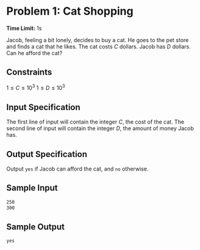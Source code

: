# Problem 1: Cat Shopping

**Time Limit:** 1s

Jacob, feeling a bit lonely, decides to buy a cat. He goes to the pet store and finds a cat that he likes. The cat costs $C$ dollars. Jacob has $D$ dollars. Can he afford the cat?

## Constraints

$1 \leq C \leq 10^3$
$1 \leq D \leq 10^3$

## Input Specification

The first line of input will contain the integer $C$, the cost of the cat. The second line of input will contain the integer $D$, the amount of money Jacob has.

## Output Specification

Output `yes` if Jacob can afford the cat, and `no` otherwise.

## Sample Input

```txt
250
300
```

## Sample Output

```txt
yes
```
